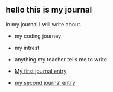##  hello this is my journal

in my journal I will write about.
- my coding journey
- my intrest
- anything my teacher tells me to write

- [My first journal entry](entries/terminal.md)
- [my second journal entry](journal/journal.entry.2.md)

